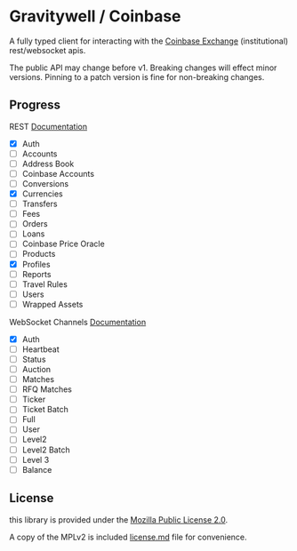 # Gravitywell / Coinbase

A fully typed client for interacting with the
[Coinbase Exchange](https://www.coinbase.com/developer-platform/products/exchange-api)
(institutional) rest/websocket apis.

The public API may change before v1. Breaking changes will effect minor versions. Pinning to a patch
version is fine for non-breaking changes.

## Progress

REST [Documentation](https://docs.cdp.coinbase.com/exchange/reference/)

- [x] Auth
- [ ] Accounts
- [ ] Address Book
- [ ] Coinbase Accounts
- [ ] Conversions
- [x] Currencies
- [ ] Transfers
- [ ] Fees
- [ ] Orders
- [ ] Loans
- [ ] Coinbase Price Oracle
- [ ] Products
- [x] Profiles
- [ ] Reports
- [ ] Travel Rules
- [ ] Users
- [ ] Wrapped Assets

WebSocket Channels [Documentation](https://docs.cdp.coinbase.com/exchange/docs/websocket-channels/)

- [x] Auth
- [ ] Heartbeat
- [ ] Status
- [ ] Auction
- [ ] Matches
- [ ] RFQ Matches
- [ ] Ticker
- [ ] Ticket Batch
- [ ] Full
- [ ] User
- [ ] Level2
- [ ] Level2 Batch
- [ ] Level 3
- [ ] Balance

## License

this library is provided under the [Mozilla Public License 2.0](https://mozilla.org/MPL/2.0/).

A copy of the MPLv2 is included [license.md](/license.md) file for convenience.
